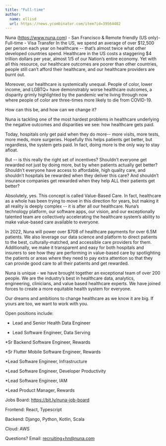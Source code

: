 ```yaml
---
title: "Full-time"
author:
  name: ellisd
  url: https://news.ycombinator.com/item?id=39564402
---
```

Nuna (<a href="https:&#x2F;&#x2F;www.nuna.com" rel="nofollow">https:&#x2F;&#x2F;www.nuna.com</a>) - San Francisco &amp; Remote friendly (US only)- Full-time - Visa Transfer
In the US, we spend an average of over $12,500 per person each year on healthcare -- that’s almost twice what other developed countries spend. Healthcare in the US costs a staggering $4 trillion dollars per year, almost 1&#x2F;5 of our Nation’s entire economy. Yet with all this resource, our healthcare outcomes are poorer than other countries, people still can’t afford their healthcare, and our healthcare providers are burnt out.

Moreover, our healthcare is systemically unequal. People of color, lower income, and LGBTQ+ have demonstrably worse healthcare outcomes, a disparity grimly highlighted by the pandemic we’re living through now where people of color are three-times more likely to die from COVID-19.

How can this be, and how can we change it?

Nuna is tackling one of the most hardest problems in healthcare underlying the negative outcomes and disparities we see: how healthcare gets paid.

Today, hospitals only get paid when they do more-- more visits, more tests, more meds, more surgeries. Hopefully this helps patients get better, but regardless, the system gets paid. In fact, doing more is the only way to stay afloat.

But -- is this really the right set of incentives? Shouldn’t everyone get rewarded not just by doing more, but by when patients actually get better? Shouldn’t everyone have access to affordable, high quality care, and shouldn’t hospitals be rewarded when they deliver this care? And shouldn’t insurance companies get rewarded when they help ALL their patients get better?

Absolutely, yes. This concept is called Value-Based Care. In fact, healthcare as a whole has been trying to move in this direction for years, but making it all reality is deeply complex -- it is after all our healthcare. Nuna’s technology platform, our software apps, our vision, and our exceptionally talented team are collectively accelerating the healthcare system’s ability to make value-based care available to everyone.

In 2022, Nuna will power over $70B of healthcare payments for over 6.5M patients. We also leverage our data science and platform to direct patients to the best, culturally-matched, and accessible care providers for them. Additionally, we make it transparent and easy for both hospitals and insurers to see how they are performing in value-based care by spotlighting the patients or areas where they need to pay extra attention so that they can provide good care to all their patients and get rewarded.

Nuna is unique - we have brought together an exceptional team of over 200 people. We are the industry’s best in healthcare data, analytics, engineering, clinicians, and value based healthcare experts. We have joined forces to create a more equitable health system for everyone.

Our dreams and ambitions to change healthcare as we know it are big. If yours are too, we want to work with you.

Open positions include:

* Lead and Senior Health Data Engineer

* Lead  Software Engineer, Data Serving

*Sr Backend Software Engineer, Rewards

*Sr Flutter Mobile Software Engineer, Rewards

*Lead Software Engineer, Infrastructure

*Lead Software Engineer, Developer Productivity

*Lead Software Engineer, IAM

*Lead Product Manager, Rewards

Jobs Board: <a href="https:&#x2F;&#x2F;bit.ly&#x2F;nuna-job-board" rel="nofollow">https:&#x2F;&#x2F;bit.ly&#x2F;nuna-job-board</a>

Frontend: React, Typescript

Backend: Django, Python, Kotlin, Scala

Cloud: AWS

Questions? Email: recruiting+hn@nuna.com
